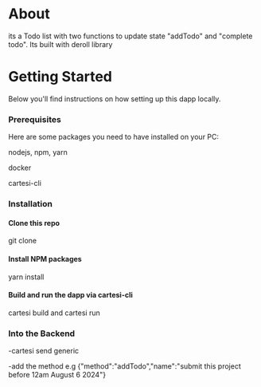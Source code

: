 # About
its a Todo list with two functions to update state "addTodo" and "complete todo". Its built with deroll library 

# Getting Started
Below you'll find instructions on how setting up this dapp locally.

### Prerequisites
Here are some packages you need to have installed on your PC:

nodejs, npm, yarn

docker

cartesi-cli

### Installation

#### Clone this repo
git clone 

#### Install NPM packages
yarn  install

#### Build and run the dapp via cartesi-cli
cartesi build 
and
cartesi run 

### Into the Backend

-cartesi send generic

-add the method e.g {"method":"addTodo","name":"submit this project before 12am August 6 2024"}

